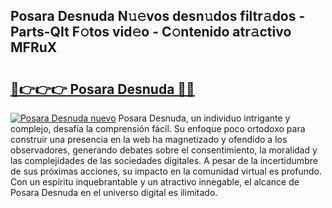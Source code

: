 ## Posara Desnuda N𝚞𝚎vos desn𝚞dos filtr𝚊dos - Parts-QIt F𝚘tos vid𝚎o - C𝚘ntenido atr𝚊ctivo MFRuX

# <h2><a href="http://mb84ov.tromn.icu/?c=Posara+Desnuda">🔗👉👉👉 Posara Desnuda 🔗🔗</a></h2>

[![Posara Desnuda nuevo](https://i.imgur.com/pEAQMta.gif)](http://mb84ov.tromn.icu/?c=Posara+Desnuda)
Posara Desnuda, un individuo intrigante y complejo, desafía la comprensión fácil. Su enfoque poco ortodoxo para construir una presencia en la web ha magnetizado y ofendido a los observadores, generando debates sobre el consentimiento, la moralidad y las complejidades de las sociedades digitales. A pesar de la incertidumbre de sus próximas acciones, su impacto en la comunidad virtual es profundo. Con un espíritu inquebrantable y un atractivo innegable, el alcance de Posara Desnuda en el universo digital es ilimitado.
